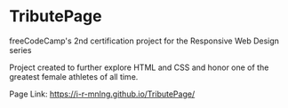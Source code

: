 # TributePage

freeCodeCamp's 2nd certification project for the Responsive Web Design series

Project created to further explore HTML and CSS and honor one of the greatest female athletes of all time. 

Page Link: https://i-r-mnlng.github.io/TributePage/

